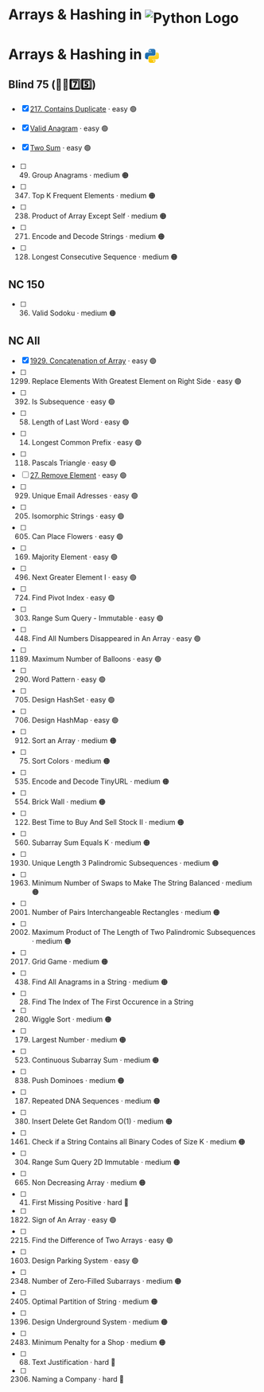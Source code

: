 # Arrays & Hashing in <img src="https://upload.wikimedia.org/wikipedia/commons/thumb/c/c3/Python-logo-notext.svg/1869px-Python-logo-notext.svg.png" alt="Python Logo" style="height: 1em; width: auto; vertical-align: sub;">

# Arrays & Hashing in <img src="./assets/pythonLogo.png" alt="Python Logo" style="height: 1em; width: auto; vertical-align: sub;">


## Blind 75 (🧑‍🦯7️⃣5️⃣)
- [x] [217. Contains Duplicate](https://github.com/flenhu/leetcode/blob/main/Python/01_arraysAndHashing/) · easy 🟢  
- [x] [Valid Anagram](https://github.com/flenhu/leetcode/blob/main/Python/01_arraysAndHashing/) · easy 🟢  

- [x] [Two Sum](https://github.com/flenhu/leetcode/blob/main/Python/01_arraysAndHashing/) · easy 🟢  

- [ ] 49. Group Anagrams · medium 🟠 
- [ ] 347. Top K Frequent Elements · medium 🟠 
- [ ] 238. Product of Array Except Self · medium 🟠 
- [ ] 271. Encode and Decode Strings · medium 🟠 
- [ ] 128. Longest Consecutive Sequence · medium 🟠
## NC 150

- [ ] 36. Valid Sodoku · medium 🟠

## NC All
- [x] [1929. Concatenation of Array](https://github.com/flenhu/leetcode/blob/main/Python/01_arraysAndHashing/1929_concatenationofArray.ipynb) · easy 🟢  
- [ ] 1299. Replace Elements With Greatest Element on Right Side · easy 🟢  
- [ ] 392. Is Subsequence · easy 🟢  
- [ ] 58. Length of Last Word · easy 🟢  
- [ ] 14. Longest Common Prefix · easy 🟢  
- [ ] 118. Pascals Triangle  · easy 🟢  
- [ ] [27. Remove Element](https://github.com/flenhu/leetcode/blob/main/Python/01_arraysAndHashing/27_removeElement.ipynb)  · easy 🟢  
- [ ] 929. Unique Email Adresses · easy 🟢  
- [ ] 205. Isomorphic Strings · easy 🟢  
- [ ] 605. Can Place Flowers · easy 🟢  
- [ ] 169. Majority Element · easy 🟢  
- [ ] 496. Next Greater Element I · easy 🟢  
- [ ] 724. Find Pivot Index · easy 🟢  
- [ ] 303. Range Sum Query - Immutable · easy 🟢  
- [ ] 448. Find All Numbers Disappeared in An Array · easy 🟢  
- [ ] 1189. Maximum Number of Balloons · easy 🟢  
- [ ] 290. Word Pattern · easy 🟢  
- [ ] 705. Design HashSet · easy 🟢  
- [ ] 706. Design HashMap · easy 🟢  
- [ ] 912. Sort an Array · medium 🟠
- [ ] 75. Sort Colors · medium 🟠
- [ ] 535. Encode and Decode TinyURL · medium 🟠
- [ ] 554. Brick Wall · medium 🟠
- [ ] 122. Best Time to Buy And Sell Stock II · medium 🟠
- [ ] 560. Subarray Sum Equals K · medium 🟠
- [ ] 1930. Unique Length 3 Palindromic Subsequences · medium 🟠
- [ ] 1963. Minimum Number of Swaps to Make The String Balanced · medium 🟠
- [ ] 2001. Number of Pairs Interchangeable Rectangles · medium 🟠
- [ ] 2002. Maximum Product of The Length of Two Palindromic Subsequences · medium 🟠
- [ ] 2017. Grid Game · medium 🟠
- [ ] 438. Find All Anagrams in a String · medium 🟠
- [ ] 28. Find The Index of The First Occurence in a String
- [ ] 280. Wiggle Sort · medium 🟠
- [ ] 179. Largest Number · medium 🟠
- [ ] 523. Continuous Subarray Sum · medium 🟠
- [ ] 838. Push Dominoes · medium 🟠
- [ ] 187. Repeated DNA Sequences · medium 🟠
- [ ] 380. Insert Delete Get Random O(1) · medium 🟠
- [ ] 1461. Check if a String Contains all Binary Codes of Size K · medium 🟠
- [ ] 304. Range Sum Query 2D Immutable · medium 🟠
- [ ] 665. Non Decreasing Array · medium 🟠
- [ ] 41. First Missing Positive · hard 🔴
- [ ] 1822. Sign of An Array · easy 🟢  
- [ ] 2215. Find the Difference of Two Arrays · easy 🟢  
- [ ] 1603. Design Parking System · easy 🟢  
- [ ] 2348. Number of Zero-Filled Subarrays · medium 🟠
- [ ] 2405. Optimal Partition of String · medium 🟠
- [ ] 1396. Design Underground System · medium 🟠
- [ ] 2483. Minimum Penalty for a Shop · medium 🟠
- [ ] 68. Text Justification · hard 🔴
- [ ] 2306.  Naming a Company · hard 🔴